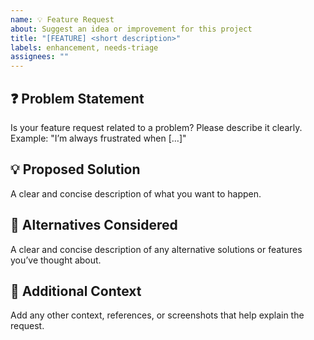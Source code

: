 ```yaml
---
name: 💡 Feature Request
about: Suggest an idea or improvement for this project
title: "[FEATURE] <short description>"
labels: enhancement, needs-triage
assignees: ""
---
```


## ❓ Problem Statement
Is your feature request related to a problem? Please describe it clearly.  
Example: "I’m always frustrated when […]"

## 💡 Proposed Solution
A clear and concise description of what you want to happen.

## 🔄 Alternatives Considered
A clear and concise description of any alternative solutions or features you’ve thought about.

## 📂 Additional Context
Add any other context, references, or screenshots that help explain the request.
